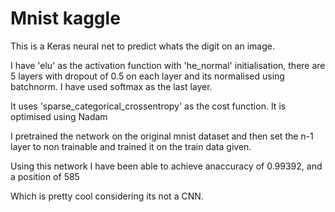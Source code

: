 # Mnist kaggle

This is a Keras neural net to predict whats the digit on an image.

I have 'elu' as the activation function with 'he_normal' initialisation, there are 5 layers with dropout of 0.5 on each layer and its normalised using batchnorm.
I have used softmax as the last layer. 

It uses 'sparse_categorical_crossentropy' as the cost function.
It is optimised using Nadam

I pretrained the network on the original mnist dataset and then set the n-1 layer to non trainable and trained it on the train data given.

Using this network I have been able to achieve anaccuracy of 0.99392,
and a position of 585

Which is pretty cool considering its not a CNN.
